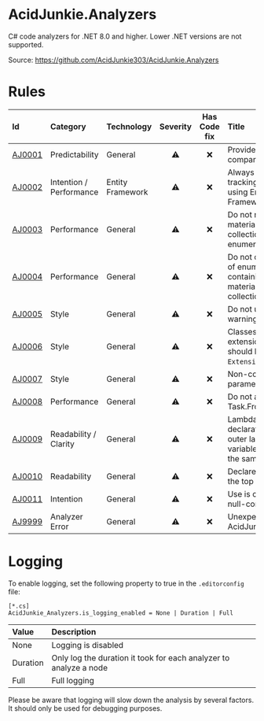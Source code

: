 # AcidJunkie.Analyzers

C# code analyzers for .NET 8.0 and higher. Lower .NET versions are not supported.

Source: https://github.com/AcidJunkie303/AcidJunkie.Analyzers

# Rules

| Id                                                                                             | Category                | Technology       | Severity | Has Code fix | Title                                                                            |
|:-----------------------------------------------------------------------------------------------|:------------------------|:-----------------|:--------:|:------------:|:---------------------------------------------------------------------------------|
| [AJ0001](https://github.com/AcidJunkie303/AcidJunkie.Analyzers/blob/main/docs/Rules/AJ0001.md) | Predictability          | General          |    ⚠️    |      ❌       | Provide an equality comparer argument                                            | 
| [AJ0002](https://github.com/AcidJunkie303/AcidJunkie.Analyzers/blob/main/docs/Rules/AJ0002.md) | Intention / Performance | Entity Framework |    ⚠️    |      ❌       | Always specify the tracking type when using Entity Framework                     | 
| [AJ0003](https://github.com/AcidJunkie303/AcidJunkie.Analyzers/blob/main/docs/Rules/AJ0003.md) | Performance             | General          |    ⚠️    |      ❌       | Do not return materialized collection as enumerable                              | 
| [AJ0004](https://github.com/AcidJunkie303/AcidJunkie.Analyzers/blob/main/docs/Rules/AJ0004.md) | Performance             | General          |    ⚠️    |      ❌       | Do not create tasks of enumerable type containing a materialized collection      | 
| [AJ0005](https://github.com/AcidJunkie303/AcidJunkie.Analyzers/blob/main/docs/Rules/AJ0005.md) | Style                   | General          |    ⚠️    |      ❌       | Do not use general warning suppression                                           | 
| [AJ0006](https://github.com/AcidJunkie303/AcidJunkie.Analyzers/blob/main/docs/Rules/AJ0006.md) | Style                   | General          |    ⚠️    |      ❌       | Classes containing extension methods should have an `Extensions` suffix          | 
| [AJ0007](https://github.com/AcidJunkie303/AcidJunkie.Analyzers/blob/main/docs/Rules/AJ0007.md) | Style                   | General          |    ⚠️    |      ❌       | Non-compliant parameter order                                                    | 
| [AJ0008](https://github.com/AcidJunkie303/AcidJunkie.Analyzers/blob/main/docs/Rules/AJ0008.md) | Performance             | General          |    ⚠️    |      ❌       | Do not await Task.FromResult()                                                   | 
| [AJ0009](https://github.com/AcidJunkie303/AcidJunkie.Analyzers/blob/main/docs/Rules/AJ0009.md) | Readability / Clarity   | General          |    ⚠️    |      ❌       | Lambda variable declaration hides outer lambda variable that share the same name | 
| [AJ0010](https://github.com/AcidJunkie303/AcidJunkie.Analyzers/blob/main/docs/Rules/AJ0010.md) | Readability             | General          |    ⚠️    |      ❌       | Declare constants at the top of the method                                       | 
| [AJ0011](https://github.com/AcidJunkie303/AcidJunkie.Analyzers/blob/main/docs/Rules/AJ0010.md) | Intention               | General          |    ⚠️    |      ❌       | Use is or is not for null-comparison                                             | 
| [AJ9999](https://github.com/AcidJunkie303/AcidJunkie.Analyzers/blob/main/docs/Rules/AJ9999.md) | Analyzer Error          | General          |    ⚠️    |      ❌       | Unexpected error in AcidJunkie.Analyzers                                         | 

# Logging

To enable logging, set the following property to true in the `.editorconfig` file:

```
[*.cs]
AcidJunkie_Analyzers.is_logging_enabled = None | Duration | Full
```

| Value    | Description                                                       |
|:---------|:------------------------------------------------------------------|
| None     | Logging is disabled                                               |  
| Duration | Only log the duration it took for each analyzer to analyze a node |
| Full     | Full logging                                                      |

Please be aware that logging will slow down the analysis by several factors. It should only be used for debugging
purposes.
